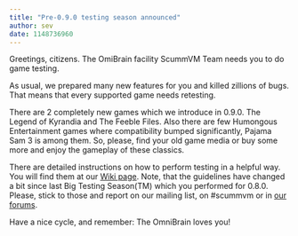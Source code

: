 ```yaml
---
title: "Pre-0.9.0 testing season announced"
author: sev
date: 1148736960
---
```


Greetings, citizens. The OmiBrain facility ScummVM Team needs you to do game testing.

As usual, we prepared many new features for you and killed zillions of bugs. That means that every supported game needs retesting.

There are 2 completely new games which we introduce in 0.9.0. The Legend of Kyrandia and The Feeble Files. Also there are few Humongous Entertainment games where compatibility bumped significantly, Pajama Sam 3 is among them. So, please, find your old game media or buy some more and enjoy the gameplay of these classics.

There are detailed instructions on how to perform testing in a helpful way. You will find them at our [Wiki page](http://wiki.scummvm.org/index.php/Release_Testing). Note, that the guidelines have changed a bit since last Big Testing Season(TM) which you performed for 0.8.0. Please, stick to those and report on our mailing list, on #scummvm or in [our forums](http://forums.scummvm.org/viewtopic.php?t=1502).

Have a nice cycle, and remember: The OmniBrain loves you!
